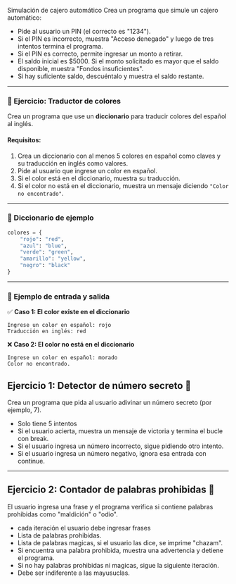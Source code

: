 Simulación de cajero automático
Crea un programa que simule un cajero automático:

- Pide al usuario un PIN (el correcto es "1234").
- Si el PIN es incorrecto, muestra "Acceso denegado" y luego de tres intentos termina el programa.
- Si el PIN es correcto, permite ingresar un monto a retirar.
- El saldo inicial es $5000. Si el monto solicitado es mayor que el saldo disponible, muestra "Fondos insuficientes".
- Si hay suficiente saldo, descuéntalo y muestra el saldo restante.


---
### **📌 Ejercicio: Traductor de colores**  
Crea un programa que use un **diccionario** para traducir colores del español al inglés.  

#### **Requisitos:**  
1. Crea un diccionario con al menos 5 colores en español como claves y su traducción en inglés como valores.  
2. Pide al usuario que ingrese un color en español.  
3. Si el color está en el diccionario, muestra su traducción.  
4. Si el color no está en el diccionario, muestra un mensaje diciendo `"Color no encontrado"`.  

---

### **🔹 Diccionario de ejemplo**
```python
colores = {
    "rojo": "red",
    "azul": "blue",
    "verde": "green",
    "amarillo": "yellow",
    "negro": "black"
}
```

---

### **🔹 Ejemplo de entrada y salida**  

✅ **Caso 1: El color existe en el diccionario**  
```
Ingrese un color en español: rojo
Traducción en inglés: red
```

❌ **Caso 2: El color no está en el diccionario**  
```
Ingrese un color en español: morado
Color no encontrado.
```


## Ejercicio 1: Detector de número secreto 🔢
Crea un programa que pida al usuario adivinar un número secreto (por ejemplo, 7).
- Solo tiene 5 intentos
- Si el usuario acierta, muestra un mensaje de victoria y termina el bucle con break.
- Si el usuario ingresa un número incorrecto, sigue pidiendo otro intento.
- Si el usuario ingresa un número negativo, ignora esa entrada con continue.

---

## Ejercicio 2: Contador de palabras prohibidas 🚫
El usuario ingresa una frase y el programa verifica si contiene palabras prohibidas como "maldición" o "odio".
- cada iteración el usuario debe ingresar frases
- Lista de palabras prohibidas.
- Lista de palabras magicas, si el usuario las dice, se imprime "chazam".
- Si encuentra una palabra prohibida, muestra una advertencia y detiene el programa.
- Si no hay palabras prohibidas ni magicas, sigue la siguiente iteración.
- Debe ser indiferente a las mayusuclas.

